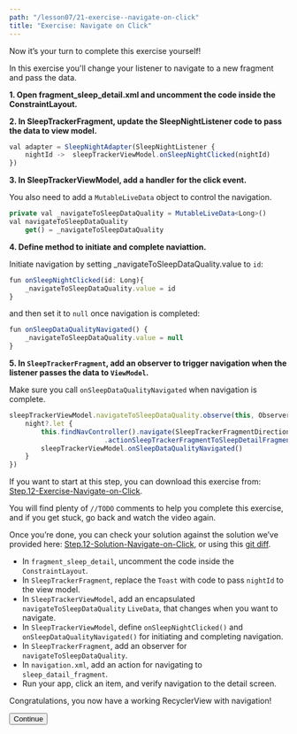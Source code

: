```yaml
---
path: "/lesson07/21-exercise--navigate-on-click"
title: "Exercise: Navigate on Click"
---
```



<youtube id="FlE9Z1TPtfo"></youtube>

Now it’s your turn to complete this exercise yourself!

In this exercise you'll change your listener to navigate to a new fragment and pass the data.

**1. Open fragment\_sleep\_detail.xml and uncomment the code inside the ConstraintLayout.**

**2. In SleepTrackerFragment, update the SleepNightListener code to pass the data to view model.**

```ts
val adapter = SleepNightAdapter(SleepNightListener {
    nightId ->  sleepTrackerViewModel.onSleepNightClicked(nightId)
})
```

**3. In SleepTrackerViewModel, add a handler for the click event.**

You also need to add a `MutableLiveData` object to control the navigation.

```ts
private val _navigateToSleepDataQuality = MutableLiveData<Long>()
val navigateToSleepDataQuality
    get() = _navigateToSleepDataQuality
```

**4. Define method to initiate and complete naviattion.**

Initiate navigation by setting _navigateToSleepDataQuality.value to `id`:

```ts
fun onSleepNightClicked(id: Long){
    _navigateToSleepDataQuality.value = id
}
```

and then set it to `null` once navigation is completed:

```ts
fun onSleepDataQualityNavigated() {
    _navigateToSleepDataQuality.value = null
}
```

**5. In `SleepTrackerFragment`, add an observer to trigger navigation when the listener passes the data to `ViewModel`.**

Make sure you call `onSleepDataQualityNavigated` when navigation is complete.

```ts
sleepTrackerViewModel.navigateToSleepDataQuality.observe(this, Observer {night ->
    night?.let {
        this.findNavController().navigate(SleepTrackerFragmentDirections
                        .actionSleepTrackerFragmentToSleepDetailFragment(night))
        sleepTrackerViewModel.onSleepDataQualityNavigated()
    }
})
```

If you want to start at this step, you can download this exercise from: [Step.12-Exercise-Navigate-on-Click](https://github.com/udacity/andfun-kotlin-sleep-tracker-with-recyclerview/archive/Step.12-Exercise-Navigate-on-Click.zip).

You will find plenty of `//TODO` comments to help you complete this exercise, and if you get stuck, go back and watch the video again.

Once you’re done, you can check your solution against the solution we’ve provided here: [Step.12-Solution-Navigate-on-Click](https://github.com/udacity/andfun-kotlin-sleep-tracker-with-recyclerview/tree/Step.12-Solution-Navigate-on-Click), or using this [git diff](https://github.com/udacity/andfun-kotlin-sleep-tracker-with-recyclerview/compare/Step.12-Exercise-Navigate-on-Click...Step.12-Solution-Navigate-on-Click).

<text-box variant='learningObjectives' name='Complete these tasks to navigate to a new fragment and pass data.'>

- In `fragment_sleep_detail`, uncomment the code inside the `ConstraintLayout`.
- In `SleepTrackerFragment`, replace the `Toast` with code to pass `nightId` to the view model.
- In `SleepTrackerViewModel`, add an encapsulated `navigateToSleepDataQuality` `LiveData`, that changes  when you want to navigate.
- In `SleepTrackerViewModel`, define `onSleepNightClicked()` and `onSleepDataQualityNavigated()` for initiating and completing navigation.
- In `SleepTrackerFragment`, add an observer for `navigateToSleepDataQuality`.
- In `navigation.xml`,  add an action for navigating to `sleep_datail_fragment`.
- Run your app, click an item, and verify navigation to the detail screen.

</text-box>

Congratulations, you now have a working RecyclerView with navigation!

<button>Continue</button>
